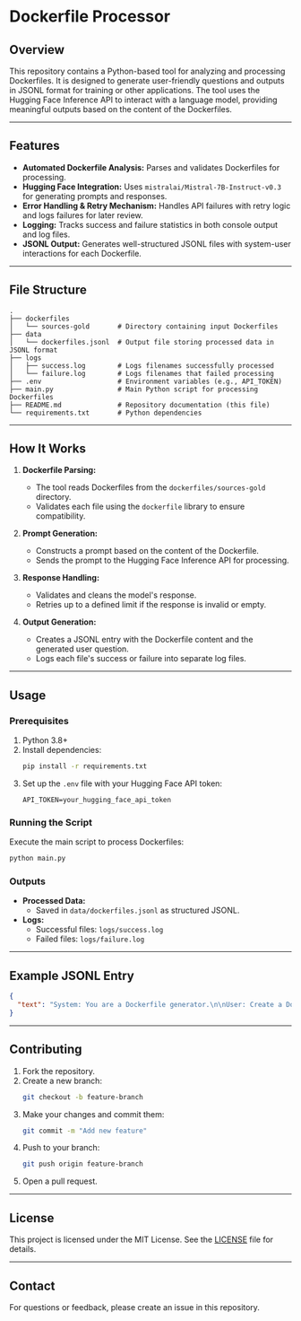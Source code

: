 # Dockerfile Processor

## Overview
This repository contains a Python-based tool for analyzing and processing Dockerfiles. It is designed to generate user-friendly questions and outputs in JSONL format for training or other applications. The tool uses the Hugging Face Inference API to interact with a language model, providing meaningful outputs based on the content of the Dockerfiles.

---

## Features
- **Automated Dockerfile Analysis:** Parses and validates Dockerfiles for processing.
- **Hugging Face Integration:** Uses `mistralai/Mistral-7B-Instruct-v0.3` for generating prompts and responses.
- **Error Handling & Retry Mechanism:** Handles API failures with retry logic and logs failures for later review.
- **Logging:** Tracks success and failure statistics in both console output and log files.
- **JSONL Output:** Generates well-structured JSONL files with system-user interactions for each Dockerfile.

---

## File Structure

```
.
├── dockerfiles
│   └── sources-gold       # Directory containing input Dockerfiles
├── data
│   └── dockerfiles.jsonl  # Output file storing processed data in JSONL format
├── logs
│   ├── success.log        # Logs filenames successfully processed
│   └── failure.log        # Logs filenames that failed processing
├── .env                   # Environment variables (e.g., API_TOKEN)
├── main.py                # Main Python script for processing Dockerfiles
├── README.md              # Repository documentation (this file)
└── requirements.txt       # Python dependencies
```

---

## How It Works
1. **Dockerfile Parsing:**
   - The tool reads Dockerfiles from the `dockerfiles/sources-gold` directory.
   - Validates each file using the `dockerfile` library to ensure compatibility.

2. **Prompt Generation:**
   - Constructs a prompt based on the content of the Dockerfile.
   - Sends the prompt to the Hugging Face Inference API for processing.

3. **Response Handling:**
   - Validates and cleans the model's response.
   - Retries up to a defined limit if the response is invalid or empty.

4. **Output Generation:**
   - Creates a JSONL entry with the Dockerfile content and the generated user question.
   - Logs each file's success or failure into separate log files.

---

## Usage

### Prerequisites
1. Python 3.8+
2. Install dependencies:
   ```bash
   pip install -r requirements.txt
   ```
3. Set up the `.env` file with your Hugging Face API token:
   ```
   API_TOKEN=your_hugging_face_api_token
   ```

### Running the Script
Execute the main script to process Dockerfiles:
```bash
python main.py
```

### Outputs
- **Processed Data:**
  - Saved in `data/dockerfiles.jsonl` as structured JSONL.
- **Logs:**
  - Successful files: `logs/success.log`
  - Failed files: `logs/failure.log`

---

## Example JSONL Entry
```json
{
  "text": "System: You are a Dockerfile generator.\n\nUser: Create a Dockerfile using...\n\nAssistant: FROM alpine:3.10\nRUN ..."
}
```

---

## Contributing
1. Fork the repository.
2. Create a new branch:
   ```bash
   git checkout -b feature-branch
   ```
3. Make your changes and commit them:
   ```bash
   git commit -m "Add new feature"
   ```
4. Push to your branch:
   ```bash
   git push origin feature-branch
   ```
5. Open a pull request.

---

## License
This project is licensed under the MIT License. See the [LICENSE](LICENSE) file for details.

---

## Contact
For questions or feedback, please create an issue in this repository.


